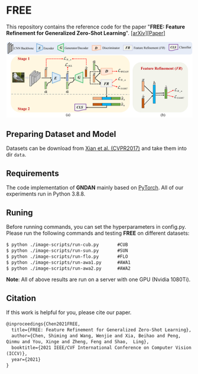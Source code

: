# FREE
This repository contains the reference code for the paper "**FREE: Feature Refinement for Generalized Zero-Shot Learning**". [[arXiv]]()[[Paper]]()

![](images/pipeline.png)


## Preparing Dataset and Model
Datasets can be download from [Xian et al. (CVPR2017)](https://datasets.d2.mpi-inf.mpg.de/xian/xlsa17.zip) and take them into dir `data`.
## Requirements
The code implementation of **GNDAN** mainly based on [PyTorch](https://pytorch.org/). All of our experiments run in Python 3.8.8.

## Runing
Before running commands, you can set the hyperparameters in config.py. Please run the following commands and testing **FREE** on different datasets: 
```
$ python ./image-scripts/run-cub.py       #CUB
$ python ./image-scripts/run-sun.py       #SUN
$ python ./image-scripts/run-flo.py       #FLO
$ python ./image-scripts/run-awa1.py      #AWA1
$ python ./image-scripts/run-awa2.py      #AWA2
```

**Note**: All of above results are run on a server with one GPU (Nvidia 1080Ti).


## Citation
If this work is helpful for you, please cite our paper.

```
@inproceedings{Chen2021FREE,  
  title={FREE: Feature Refinement for Generalized Zero-Shot Learning},    
  author={Chen, Shiming and Wang, Wenjie and Xia, Beihao and Peng, Qinmu and You, Xinge and Zheng, Feng and Shao,  Ling},    
  booktitle={2021 IEEE/CVF International Conference on Computer Vision (ICCV)}, 
  year={2021}    
}
```
